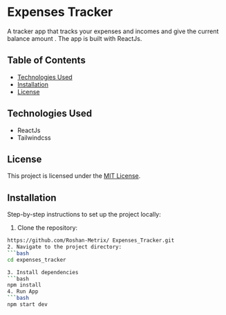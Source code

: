 # Expenses Tracker
 A tracker app that tracks your expenses and incomes and give the current balance amount . The app is built with ReactJs.

## Table of Contents
 - [Technologies Used](#technologies_used)
 - [Installation](#installation)
 - [License](#license)

## Technologies Used

- ReactJs
- Tailwindcss

## License

This project is licensed under the [MIT License](license.txt).

## Installation
 Step-by-step instructions to set up the  project locally:
1. Clone the repository:
  ```bash
  https://github.com/Roshan-Metrix/ Expenses_Tracker.git
2. Navigate to the project directory:
  ```bash
  cd expenses_tracker

3. Install dependencies
  ```bash
  npm install
4. Run App
  ```bash
npm start dev